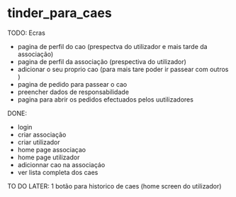 # tinder_para_caes

TODO: 
Ecras
- pagina de perfil do cao (prespectva do utilizador e mais tarde da associação)
- pagina de perfil da associação (prespectiva do utilizador)
- adicionar o seu proprio cao (para mais tare poder ir passear com outros )
- pagina de pedido para passear o cao 
- preencher dados de responsabilidade 
- pagina para abrir os pedidos efectuados pelos uutilizadores 

DONE:
- login
- criar associação
- criar utilizador
- home page associaçao
- home page utilizador
- adicionnar cao na associaçáo
- ver lista completa dos caes


TO DO LATER:
1  botão para historico de caes (home screen do utilizador)